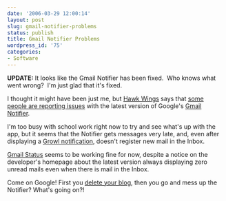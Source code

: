 ```yaml
---
date: '2006-03-29 12:00:14'
layout: post
slug: gmail-notifier-problems
status: publish
title: Gmail Notifier Problems
wordpress_id: '75'
categories:
- Software
---
```


**UPDATE:** It looks like the Gmail Notifier has been fixed.  Who knows what went wrong?  I'm just glad that it's fixed.



I thought it might have been just me, but [Hawk Wings](http://www.hawkwings.net/) says that [some people are reporting issues](http://www.hawkwings.net/2006/03/29/gmail-notifier-problems/) with the latest version of Google's [Gmail Notifier](http://mail.google.com/mail/help/notifier/index.html).

I'm too busy with school work right now to try and see what's up with the app, but it seems that the Notifier gets messages very late, and, even after displaying a [Growl notification](http://wafflesoftware.net/gmailgrowl/), doesn't register new mail in the Inbox.

[Gmail Status](http://www.uebercoders.net/gms/) seems to be working fine for now, despite a notice on the developer's homepage about the latest version always displaying zero unread mails even when there is mail in the Inbox.

Come on Google! First you [delete your blog](http://googleblog.blogspot.com/2006/03/and-were-back.html), then you go and mess up the Notifier?  What's going on?!
